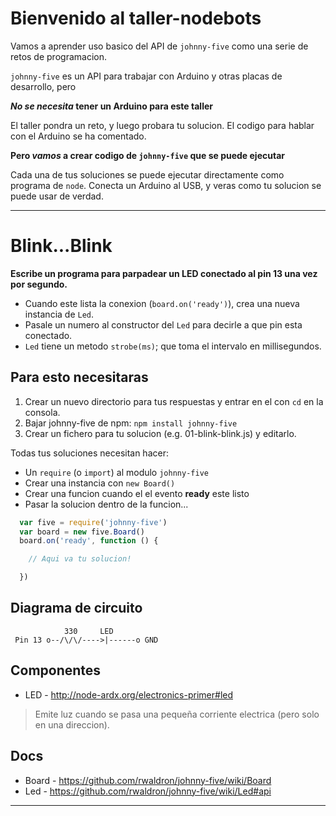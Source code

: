 # Bienvenido al taller-nodebots

Vamos a aprender uso basico del API de `johnny-five` como una serie de retos de programacion.

`johnny-five` es un API para trabajar con Arduino y otras placas de desarrollo, pero

**_No se necesita_ tener un Arduino para este taller**

El taller pondra un reto, y luego probara tu solucion.
El codigo para hablar con el Arduino se ha comentado.

**Pero _vamos_ a crear codigo de `johnny-five` que se puede ejecutar**

Cada una de tus soluciones se puede ejecutar directamente como programa de `node`.
Conecta un Arduino al USB, y veras como tu solucion se puede usar de verdad. 

-------------------------------------------------------------------------------

# Blink...Blink

**Escribe un programa para parpadear un LED conectado al pin 13 una vez por segundo.**

- Cuando este lista la conexion (`board.on('ready')`), crea una nueva instancia de `Led`.
- Pasale un numero al constructor del `Led` para decirle a que pin esta conectado.
- `Led` tiene un metodo `strobe(ms)`; que toma el intervalo en millisegundos.

## Para esto necesitaras

1. Crear un nuevo directorio para tus respuestas y entrar en el con `cd` en la consola.
2. Bajar johnny-five de npm: `npm install johnny-five`
3. Crear un fichero para tu solucion (e.g. 01-blink-blink.js) y editarlo.

Todas tus soluciones necesitan hacer:

- Un `require` (o `import`) al modulo `johnny-five`
- Crear una instancia con `new Board()`
- Crear una funcion cuando el el evento **ready** este listo
- Pasar la solucion dentro de la funcion...

```js
  var five = require('johnny-five')
  var board = new five.Board()
  board.on('ready', function () {

    // Aqui va tu solucion!

  })
```

## Diagrama de circuito

```
            330     LED
 Pin 13 o--/\/\/---->|------o GND
```

## Componentes

- LED - http://node-ardx.org/electronics-primer#led

> Emite luz cuando se pasa una pequeña corriente electrica (pero solo en una direccion).

## Docs

- Board - https://github.com/rwaldron/johnny-five/wiki/Board
- Led - https://github.com/rwaldron/johnny-five/wiki/Led#api

---
